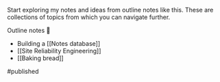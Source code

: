 Start exploring my notes and ideas from outline notes like this. These are collections of topics from which you can navigate further.

Outline notes 📔 
- Building a [[Notes database]]
- [[Site Reliability Engineering]]
- [[Baking bread]]

#published 
